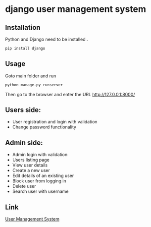 # django user management system

## Installation

Python and Django need to be installed
.

```bash
pip install django
```

## Usage
Goto main folder and run

```python
python manage.py runserver
```
Then go to the browser and enter the URL http://127.0.0.1:8000/

## Users side:
- User registration and login with validation
- Change password functionality

## Admin side:
- Admin login with validation
- Users listing page
- View user details
- Create a new user
- Edit details of an existing user
- Block user from logging in
- Delete user
- Search user with username


## Link

[User Management System](https://youtu.be/eiBwp8T3x6g)
